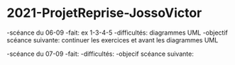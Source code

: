 # 2021-ProjetReprise-JossoVictor
-scéance du 06-09
	-fait:
	ex 1-3-4-5
	-difficultés:
	diagrammes UML
	-objectif scéance suivante:
	continuer les exercices et avant les diagrammes UML

-scéance du 07-09
	-fait:
	-difficultés:
	-objecif scéance suivante:

